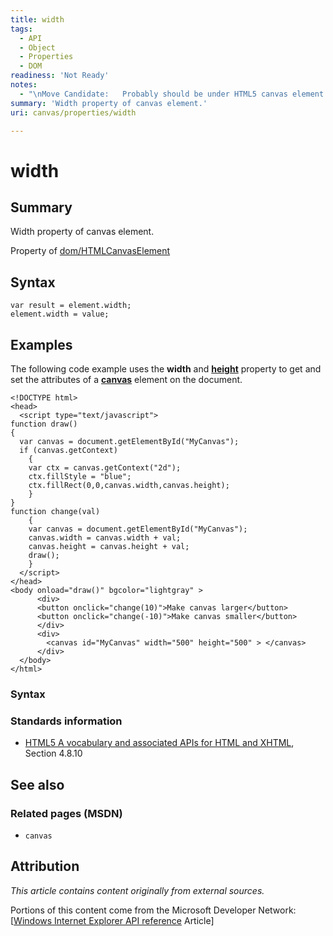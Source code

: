 ```yaml
---
title: width
tags:
  - API
  - Object
  - Properties
  - DOM
readiness: 'Not Ready'
notes:
  - "\nMove Candidate:   Probably should be under HTML5 canvas element. See HTML5 specification.\n\n"
summary: 'Width property of canvas element.'
uri: canvas/properties/width

---
```

# width

## Summary

Width property of canvas element.

<span data-meta="applies_to" data-type="key">Property of <span data-type="value">[dom/HTMLCanvasElement](/dom/HTMLCanvasElement)</span></span>

## Syntax

``` {.js}
var result = element.width;
element.width = value;
```

## Examples

The following code example uses the **width** and [**height**](/canvas/properties/height_(canvas)) property to get and set the attributes of a [**canvas**](/canvas/objects/canvas) element on the document.

    <!DOCTYPE html>
    <head>
      <script type="text/javascript">
    function draw()
    {
      var canvas = document.getElementById("MyCanvas");
      if (canvas.getContext)
        {
        var ctx = canvas.getContext("2d");
        ctx.fillStyle = "blue";
        ctx.fillRect(0,0,canvas.width,canvas.height);
        }
    }
    function change(val)
        {
        var canvas = document.getElementById("MyCanvas");
        canvas.width = canvas.width + val;
        canvas.height = canvas.height + val;
        draw();
        }
      </script>
    </head>
    <body onload="draw()" bgcolor="lightgray" >
          <div>
          <button onclick="change(10)">Make canvas larger</button>
          <button onclick="change(-10)">Make canvas smaller</button>
          </div>
          <div>
            <canvas id="MyCanvas" width="500" height="500" > </canvas>
          </div>
      </body>
    </html>

### Syntax

### Standards information

-   [HTML5 A vocabulary and associated APIs for HTML and XHTML](http://go.microsoft.com/fwlink/p/?linkid=221374), Section 4.8.10

## See also

### Related pages (MSDN)

-   `canvas`

## Attribution

*This article contains content originally from external sources.*

Portions of this content come from the Microsoft Developer Network: [[Windows Internet Explorer API reference](http://msdn.microsoft.com/en-us/library/ie/hh828809%28v=vs.85%29.aspx) Article]

